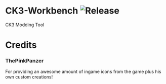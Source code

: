# CK3-Workbench ![Release](https://github.com/xetra11/CK3-Workbench/workflows/Release/badge.svg)
CK3 Modding Tool


# Credits

### ThePinkPanzer
For providing an awesome amount of ingame icons from the game plus his own custom creations!
